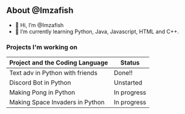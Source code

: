 ## About @Imzafish
- 👋 Hi, I’m @Imzafish
- 🌱 I’m currently learning Python, Java, Javascript, HTML and C++.

### Projects I'm working on
 | Project and the Coding Language| Status      |
 |--------------------------------|-------------|
 | Text adv in Python with friends| Done!!      |
 | Discord Bot in Python          | Unstarted   |
 | Making Pong in Python          | In progress | 
 | Making Space Invaders in Python| In progress |

<!---
Imzafish/Imzafish is a ✨ special ✨ repository because its `README.md` (this file) appears on your GitHub profile.
You can click the Preview link to take a look at your changes.
--->
